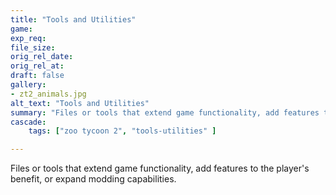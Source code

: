 ```yaml
---
title: "Tools and Utilities"
game:
exp_req: 
file_size: 
orig_rel_date:
orig_rel_at:
draft: false
gallery:
- zt2_animals.jpg
alt_text: "Tools and Utilities"
summary: "Files or tools that extend game functionality, add features to the player's benefit, or expand modding capabilities."
cascade:
    tags: ["zoo tycoon 2", "tools-utilities" ]

---
```


Files or tools that extend game functionality, add features to the player's benefit, or expand modding capabilities.